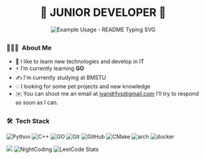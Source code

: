 <h1 align="center">🚀 JUNIOR DEVELOPER 🚀</h1>
<p align="center">
  <img src="https://readme-typing-svg.demolab.com/?lines=Hello+there!+I'm+Ivan!&font=Fira%20Code&center=true&width=380&height=50&duration=4000&pause=1000" alt="Example Usage - README Typing SVG">
</p>



## <h3> 👨🏻‍💻 &nbsp;About Me</h3>
- 🔭&nbsp;I like to learn new technologies and develop in IT
- ⚡&nbsp;I’m currently learning **GO**
- ✍️&nbsp;I'm currently studying at BMSTU
- 💡&nbsp;I looking for some pet projects and new knowledge
- ✉️&nbsp;You can shoot me an email at ivandrfvs@gmail.com I'll try to respond as soon as I can.

## <h3> 🛠 &nbsp;Tech Stack</h3>
  ![Python](https://github.com/user-attachments/assets/fa238c3c-fe1d-40e9-970f-80d7509fccbf)
  ![C++](https://github.com/user-attachments/assets/e12179ca-bdbd-4849-b620-813e5718223a)
  ![GO](https://github.com/user-attachments/assets/6ffd7f9a-9887-4243-b915-fdad9aadb14a)
  ![Git](https://github.com/user-attachments/assets/b0e252a9-14d7-4e01-9975-96f54689f154)
  ![GitHub](https://github.com/user-attachments/assets/e22f86ca-aaed-45ac-97d0-ec2fc2918241)
  ![CMake](https://github.com/user-attachments/assets/ee891558-7dbd-47ec-8197-1caf11fcc51f)
  ![arch](https://github.com/user-attachments/assets/4fb1bbf4-4381-4794-89da-9e855a0aa298)
  ![docker](https://github.com/user-attachments/assets/731e2841-2a0f-4411-8710-bd4d52118c41)


 ![](https://github-readme-stats.vercel.app/api?username=IvanDrf&show_icons=true&theme=vue-dark) ![NightCoding](https://github.com/user-attachments/assets/d94b9a76-b3f6-41c6-b8b6-924fca4a6c60) 
 ![LeetCode Stats](https://leetcard.jacoblin.cool/IvanDrf?theme=nord&font=Kosugi%20Maru)

